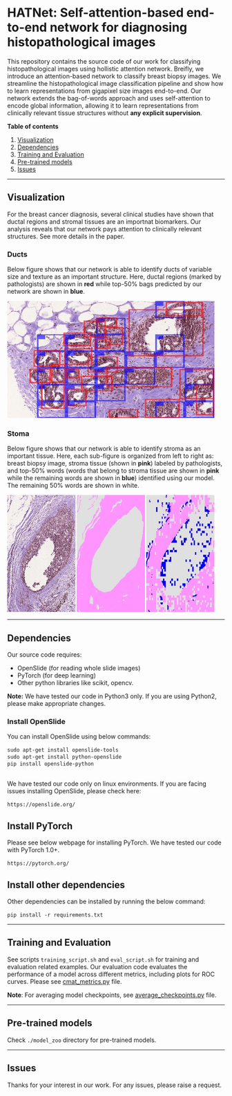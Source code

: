 # HATNet: Self-attention-based end-to-end network for diagnosing histopathological images
This repository contains the source code of our work for classifying histopathological images using hollistic attention network. Breifly, we introduce an attention-based network to classify breast biopsy images. We streamline the histopathological image classification pipeline and show how to learn representations from gigapixel size images end-to-end. Our network extends the bag-of-words approach and uses self-attention to encode global information, allowing it to learn representations from clinically relevant tissue structures without **any explicit supervision**.


**Table of contents**
 1. [Visualization](#visualization)
 2. [Dependencies](#dependencies)
 3. [Training and Evaluation](#training-and-evaluation)
 4. [Pre-trained models](#pre-trained-models)
 5. [Issues](#issues)

----

## Visualization
For the breast cancer diagnosis, several clinical studies have shown that ductal regions and stromal tissues are an importnat biomarkers. Our analysis reveals that our network pays attention to clinically relevant structures. See more details in the paper.

### Ducts
Below figure shows that our network is able to identify ducts of variable size and texture as an important structure. Here, ductal regions (marked by pathologists) are shown in **red** while top-50% bags predicted by our network are shown in **blue**. 

![](images/duct.gif)

### Stoma
Below figure shows that our network is able to identify stroma as an important tissue. Here, each sub-figure is organized from left to right as: breast biopsy image, stroma tissue (shown in **pink**) labeled by pathologists, and top-50% words (words that belong to stroma tissue are shown in **pink** while the remaining words are shown in **blue**) identified using our model. The remaining 50% words are shown in white. 

![](images/stroma.gif)

----

## Dependencies

Our source code requires:
* OpenSlide (for reading whole slide images)
* PyTorch (for deep learning)
* Other python libraries like scikit, opencv.

**Note:** We have tested our code in Python3 only. If you are using Python2, please make appropriate changes.

### Install OpenSlide
You can install OpenSlide using below commands:
```
sudo apt-get install openslide-tools
sudo apt-get install python-openslide
pip install openslide-python
 
```

We have tested our code only on linux environments. If you are facing issues installing OpenSlide, please check here:
```
https://openslide.org/
```

## Install PyTorch
Please see below webpage for installing PyTorch. We have tested our code with PyTorch 1.0+.

``` 
https://pytorch.org/
```

## Install other dependencies
Other dependencies can be installed by running the below command:
```
pip install -r requirements.txt 
```

----

## Training and Evaluation
See scripts `training_script.sh` and `eval_script.sh` for training and evaluation related examples. Our evaluation code evaluates the performance of a model across different metrics, including plots for ROC curves. Please see [cmat_metrics.py](https://github.com/sacmehta/HATNet/blob/8f8bcd3b3eb4bd9c8a06d395e52e0989443b3156/metrics/cmat_metrics.py#L4) file.

**Note**: For averaging model checkpoints, see [average_checkpoints.py](https://github.com/sacmehta/HATNet/blob/5bc3b50766d4c33c64bfffff8010accfe627486b/average_checkpoints.py#L48) file.

----

## Pre-trained models
Check `./model_zoo` directory for pre-trained models.

----

## Issues
Thanks for your interest in our work. For any issues, please raise a request.  

